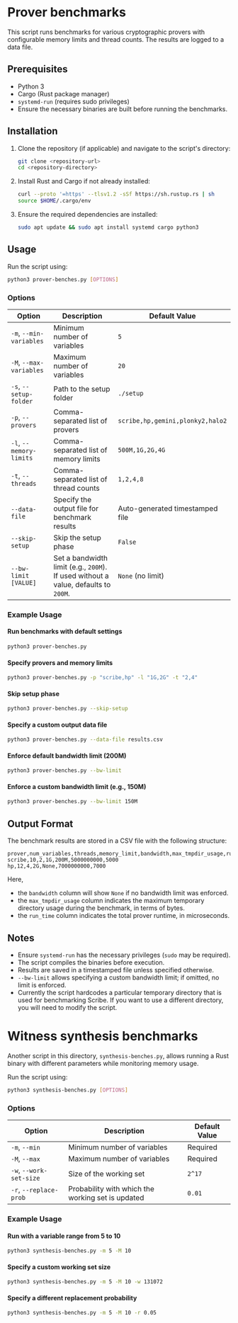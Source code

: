 # Prover benchmarks

This script runs benchmarks for various cryptographic provers with configurable memory limits and thread counts. The results are logged to a data file.

## Prerequisites

- Python 3
- Cargo (Rust package manager)
- `systemd-run` (requires sudo privileges)
- Ensure the necessary binaries are built before running the benchmarks.

## Installation

1. Clone the repository (if applicable) and navigate to the script's directory:

   ```sh
   git clone <repository-url>
   cd <repository-directory>
   ```

2. Install Rust and Cargo if not already installed:

    ```sh
    curl --proto '=https' --tlsv1.2 -sSf https://sh.rustup.rs | sh
    source $HOME/.cargo/env
    ```

3. Ensure the required dependencies are installed:

   ```sh
   sudo apt update && sudo apt install systemd cargo python3
   ```

## Usage

Run the script using:

```sh
python3 prover-benches.py [OPTIONS]
```

### Options

| Option                 | Description                                               | Default Value |
|------------------------|-----------------------------------------------------------|---------------|
| `-m`, `--min-variables` | Minimum number of variables                              | `5`           |
| `-M`, `--max-variables` | Maximum number of variables                              | `20`          |
| `-s`, `--setup-folder`  | Path to the setup folder                                | `./setup`      |
| `-p`, `--provers`       | Comma-separated list of provers                         | `scribe,hp,gemini,plonky2,halo2` |
| `-l`, `--memory-limits` | Comma-separated list of memory limits                   | `500M,1G,2G,4G` |
| `-t`, `--threads`       | Comma-separated list of thread counts                   | `1,2,4,8`       |
| `--data-file`          | Specify the output file for benchmark results           | Auto-generated timestamped file |
| `--skip-setup`         | Skip the setup phase                                    | `False`        |
| `--bw-limit [VALUE]`   | Set a bandwidth limit (e.g., `200M`). If used without a value, defaults to `200M`. | `None` (no limit) |

### Example Usage

#### Run benchmarks with default settings

```sh
python3 prover-benches.py
```

#### Specify provers and memory limits

```sh
python3 prover-benches.py -p "scribe,hp" -l "1G,2G" -t "2,4"
```

#### Skip setup phase

```sh
python3 prover-benches.py --skip-setup
```

#### Specify a custom output data file

```sh
python3 prover-benches.py --data-file results.csv
```

#### Enforce default bandwidth limit (200M)

```sh
python3 prover-benches.py --bw-limit
```

#### Enforce a custom bandwidth limit (e.g., 150M)

```sh
python3 prover-benches.py --bw-limit 150M
```

## Output Format

The benchmark results are stored in a CSV file with the following structure:

```csv
prover,num_variables,threads,memory_limit,bandwidth,max_tmpdir_usage,run_time
scribe,10,2,1G,200M,5000000000,5000
hp,12,4,2G,None,7000000000,7000
```

Here,

- the `bandwidth` column will show `None` if no bandwidth limit was enforced.
- the `max_tmpdir_usage` column indicates the maximum temporary directory usage during the benchmark, in terms of bytes.
- the `run_time` column indicates the total prover runtime, in microseconds.

## Notes

- Ensure `systemd-run` has the necessary privileges (`sudo` may be required).
- The script compiles the binaries before execution.
- Results are saved in a timestamped file unless specified otherwise.
- `--bw-limit` allows specifying a custom bandwidth limit; if omitted, no limit is enforced.
- Currently the script hardcodes a particular temporary directory that is used for benchmarking Scribe. If you want to use a different directory, you will need to modify the script.

# Witness synthesis benchmarks

Another script in this directory, `synthesis-benches.py`, allows running a Rust binary with different parameters while monitoring memory usage.

Run the script using:

```sh
python3 synthesis-benches.py [OPTIONS]
```

### Options

| Option                 | Description                                                | Default Value |
|------------------------|------------------------------------------------------------|---------------|
| `-m`, `--min`          | Minimum number of variables                               | Required      |
| `-M`, `--max`          | Maximum number of variables                               | Required      |
| `-w`, `--work-set-size` | Size of the working set                                  | `2^17`        |
| `-r`, `--replace-prob` | Probability with which the working set is updated        | `0.01`        |

### Example Usage

#### Run with a variable range from 5 to 10

```sh
python3 synthesis-benches.py -m 5 -M 10
```

#### Specify a custom working set size

```sh
python3 synthesis-benches.py -m 5 -M 10 -w 131072
```

#### Specify a different replacement probability

```sh
python3 synthesis-benches.py -m 5 -M 10 -r 0.05
```
